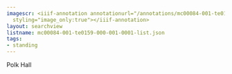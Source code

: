 ```yaml
---
imagescr: <iiif-annotation annotationurl="/annotations/mc00084-001-te0159-000-001-0001-6.json"
  styling="image_only:true"></iiif-annotation>
layout: searchview
listname: mc00084-001-te0159-000-001-0001-list.json
tags:
- standing
---
```

Polk Hall
